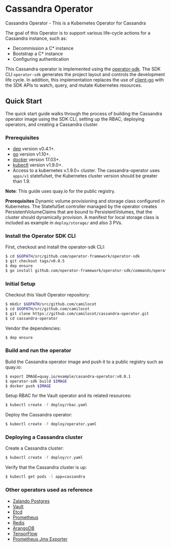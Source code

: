# Cassandra Operator
Cassandra Operator - This is a Kubernetes Operator for Cassandra

The goal of this Operator is to support various life-cycle actions
for a Cassandra instance, such as:

- Decommission a C* instance
- Bootstrap a C* instance
- Configuring authentication

This Cassandra operator is implemented  using the [operator-sdk][operator_sdk]. The SDK CLI `operator-sdk` generates the project layout and controls the development life cycle. In addition, this implementation replaces the use of [client-go][client_go] with the SDK APIs to watch, query, and mutate Kubernetes resources.


## Quick Start

The quick start guide walks through the process of building the Cassandra operator image using the SDK CLI, setting up the RBAC, deploying operators, and creating a Cassandra cluster.

### Prerequisites

- [dep][dep_tool] version v0.4.1+.
- [go][go_tool] version v1.10+.
- [docker][docker_tool] version 17.03+.
- [kubectl][kubectl_tool] version v1.9.0+.
- Access to a kubernetes v.1.9.0+ cluster. The cassandra-operator uses `apps/v1` statefulset, the Kubernetes cluster version should be greater than 1.9.

**Note**: This guide uses quay.io for the public registry.

**Prerequisites**
Dynamic volume provisioning and storage class configured in Kubernetes. The StatefulSet controller managed by the operator creates PersistentVolumeClaims that are bound to PersistentVolumes, that the cluster should dynamically provision. A manifest for local storage class is included as example in `deploy/storage/` and also 3 PVs.

### Install the Operator SDK CLI

First, checkout and install the operator-sdk CLI:

```sh
$ cd $GOPATH/src/github.com/operator-framework/operator-sdk
$ git checkout tags/v0.0.5
$ dep ensure
$ go install github.com/operator-framework/operator-sdk/commands/operator-sdk
```

### Initial Setup

Checkout this Vault Operator repository:

```sh
$ mkdir $GOPATH/src/github.com/camilocot
$ cd $GOPATH/src/github.com/camilocot
$ git clone https://github.com/camilocot/cassandra-operator.git
$ cd cassandra-operator
```

Vendor the dependencies:

```sh
$ dep ensure
```

### Build and run the operator

Build the Cassandra operator image and push it to a public registry such as quay.io:

```sh
$ export IMAGE=quay.io/example/casandra-operator:v0.0.1
$ operator-sdk build $IMAGE
$ docker push $IMAGE
```

Setup RBAC for the Vault operator and its related resources:

```sh
$ kubectl create -f deploy/rbac.yaml
```

Deploy the Cassandra operator:

```sh
$ kubectl create -f deploy/operator.yaml
```
### Deploying a Cassandra cluster

Create a Cassandra cluster:

```sh
$ kubectl create -f deploy/cr.yaml
```

Verify that the Cassandra cluster is up:

```sh
$ kubectl get pods -l app=cassandra
```

### Other operators used as reference
- [Zalando Postgres][zalando-postgres-operator]
- [Vault][vault-operator]
- [Etcd][etcd-operator]
- [Prometheus][prometheus-operator]
- [Redis][redis-operator]
- [ArangoDB][arangodb-operator]
- [TensorFlow][tensorflow-operator]
- [Prometheus Jmx Exporter][prometheus-jmx-exporter-operator]

[client_go]:https://github.com/kubernetes/client-go
[vault_operator]:https://github.com/coreos/vault-operator
[operator_sdk]:https://github.com/operator-framework/operator-sdk
[dep_tool]:https://golang.github.io/dep/docs/installation.html
[go_tool]:https://golang.org/dl/
[docker_tool]:https://docs.docker.com/install/
[kubectl_tool]:https://kubernetes.io/docs/tasks/tools/install-kubectl/
[zalando-postgres-operator]:https://github.com/zalando-incubator/postgres-operator/
[vault-operator]:https://github.com/operator-framework/operator-sdk-samples/tree/master/vault-operator
[etcd-operator]:https://github.com/coreos/etcd-operator
[prometheus-operator]:https://github.com/coreos/prometheus-operator
[redis-operator]:https://github.com/spotahome/redis-operator
[arangodb-operator]:https://github.com/arangodb/kube-arangodb
[tensorflow-operator]:https://github.com/kubeflow/tf-operator
[prometheus-jmx-exporter-operator]:https://github.com/banzaicloud/prometheus-jmx-exporter-operator
